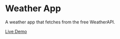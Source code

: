 # Weather App

A weather app that fetches from the free WeatherAPI.

[Live Demo](https://marcaroni3d.github.io/weather-app/)